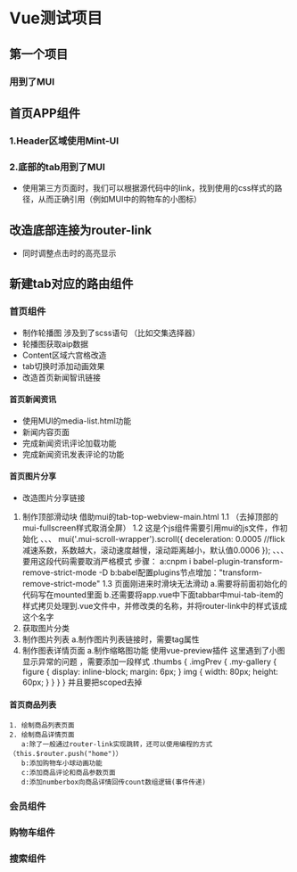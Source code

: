 # Vue测试项目
  ## 第一个项目
  ### 用到了MUI

  ## 首页APP组件
  ### 1.Header区域使用Mint-UI
  ### 2.底部的tab用到了MUI
  + 使用第三方页面时，我们可以根据源代码中的link，找到使用的css样式的路径，从而正确引用（例如MUI中的购物车的小图标）

  ## 改造底部连接为router-link
  + 同时调整点击时的高亮显示

  ## 新建tab对应的路由组件
  ### 首页组件
  + 制作轮播图 涉及到了scss语句 （比如交集选择器）
  + 轮播图获取aip数据
  + Content区域六宫格改造
  + tab切换时添加动画效果
  + 改造首页新闻智讯链接
  #### 首页新闻资讯
  + 使用MUI的media-list.html功能
  + 新闻内容页面
  + 完成新闻资讯评论加载功能
  + 完成新闻资讯发表评论的功能
  #### 首页图片分享
  + 改造图片分享链接
  1. 制作顶部滑动块 借助mui的tab-top-webview-main.html
  1.1 （去掉顶部的 mui-fullscreen样式取消全屏）
  1.2 这是个js组件需要引用mui的js文件，作初始化
  、、、
  mui('.mui-scroll-wrapper').scroll({
	deceleration: 0.0005 //flick 减速系数，系数越大，滚动速度越慢，滚动距离越小，默认值0.0006
  });
  、、、
  要用这段代码需要取消严格模式
  步骤：
  a:cnpm i babel-plugin-transform-remove-strict-mode -D
  b:babel配置plugins节点增加："transform-remove-strict-mode"
  1.3 页面刚进来时滑块无法滑动
    a.需要将前面初始化的代码写在mounted里面
    b.还需要将app.vue中下面tabbar中mui-tab-item的样式拷贝处理到.vue文件中，并修改类的名称，并将router-link中的样式该成这个名字
  2. 获取图片分类
  3. 制作图片列表
    a.制作图片列表链接时，需要tag属性
  4. 制作图表详情页面
    a.制作缩略图功能 使用vue-preview插件
    这里遇到了小图显示异常的问题 ，需要添加一段样式 
    .thumbs {
    .imgPrev {
      .my-gallery {
        figure {
          display: inline-block;
          margin: 6px;
        }
        img {
          width: 80px;
          height: 60px;
        }
      }
    }
    }
    并且要把scoped去掉
  #### 首页商品列表
    1. 绘制商品列表页面
    2. 绘制商品详情页面
       a:除了一般通过router-link实现跳转，还可以使用编程的方式（this.$router.push("home")）
       b:添加购物车小球动画功能
       c:添加商品评论和商品参数页面
       d:添加numberbox向商品详情回传count数组逻辑(事件传递)
  ### 会员组件
  ### 购物车组件
  ### 搜索组件
